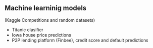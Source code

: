 ## Machine learninig models 
(Kaggle Competitions and random datasets)

- Titanic clasifier
- Iowa house price predictions
- P2P lending platform (Finbee), credit score and default predictions 